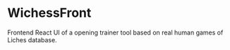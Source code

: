 # WichessFront
Frontend React UI of a opening trainer tool based on real human games of Liches database.

